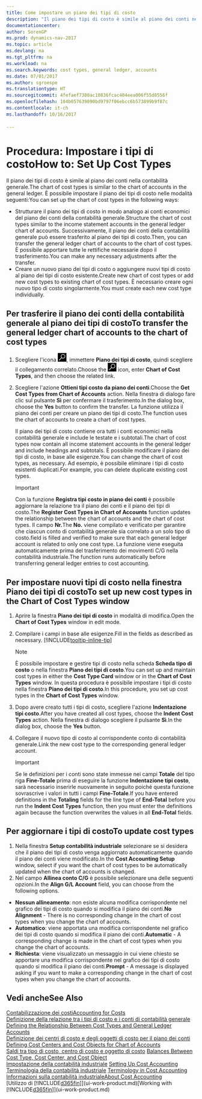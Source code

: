```yaml
---
title: Come impostare un piano dei tipi di costo
description: "Il piano dei tipi di costo è simile al piano dei conti nella contabilità generale."
documentationcenter: 
author: SorenGP
ms.prod: dynamics-nav-2017
ms.topic: article
ms.devlang: na
ms.tgt_pltfrm: na
ms.workload: na
ms.search.keywords: cost types, general ledger, accounts
ms.date: 07/01/2017
ms.author: sgroespe
ms.translationtype: HT
ms.sourcegitcommit: 4fefaef7380ac10836fcac404eea006f55d8556f
ms.openlocfilehash: 104b057639090bd9797f06ebcc6b573899b9f87c
ms.contentlocale: it-ch
ms.lasthandoff: 10/16/2017

---
```

# <a name="how-to-set-up-cost-types"></a><span data-ttu-id="6d8cb-103">Procedura: Impostare i tipi di costo</span><span class="sxs-lookup"><span data-stu-id="6d8cb-103">How to: Set Up Cost Types</span></span>
<span data-ttu-id="6d8cb-104">Il piano dei tipi di costo è simile al piano dei conti nella contabilità generale.</span><span class="sxs-lookup"><span data-stu-id="6d8cb-104">The chart of cost types is similar to the chart of accounts in the general ledger.</span></span> <span data-ttu-id="6d8cb-105">È possibile impostare il piano dei tipi di costo nelle modalità seguenti:</span><span class="sxs-lookup"><span data-stu-id="6d8cb-105">You can set up the chart of cost types in the following ways:</span></span>  

-   <span data-ttu-id="6d8cb-106">Strutturare il piano dei tipi di costo in modo analogo ai conti economici del piano dei conti della contabilità generale.</span><span class="sxs-lookup"><span data-stu-id="6d8cb-106">Structure the chart of cost types similar to the income statement accounts in the general ledger chart of accounts.</span></span> <span data-ttu-id="6d8cb-107">Successivamente, il piano dei conti della contabilità generale può essere trasferito al piano dei tipi di costo.</span><span class="sxs-lookup"><span data-stu-id="6d8cb-107">Then, you can transfer the general ledger chart of accounts to the chart of cost types.</span></span> <span data-ttu-id="6d8cb-108">È possibile apportare tutte le rettifiche necessarie dopo il trasferimento.</span><span class="sxs-lookup"><span data-stu-id="6d8cb-108">You can make any necessary adjustments after the transfer.</span></span>  
-   <span data-ttu-id="6d8cb-109">Creare un nuovo piano dei tipi di costo o aggiungere nuovi tipi di costo al piano dei tipi di costo esistente.</span><span class="sxs-lookup"><span data-stu-id="6d8cb-109">Create new chart of cost types or add new cost types to existing chart of cost types.</span></span> <span data-ttu-id="6d8cb-110">È necessario creare ogni nuovo tipo di costo singolarmente.</span><span class="sxs-lookup"><span data-stu-id="6d8cb-110">You must create each new cost type individually.</span></span>  

## <a name="to-transfer-the-general-ledger-chart-of-accounts-to-the-chart-of-cost-types"></a><span data-ttu-id="6d8cb-111">Per trasferire il piano dei conti della contabilità generale al piano dei tipi di costo</span><span class="sxs-lookup"><span data-stu-id="6d8cb-111">To transfer the general ledger chart of accounts to the chart of cost types</span></span>  
1.  <span data-ttu-id="6d8cb-112">Scegliere l'icona ![Cerca pagina o report](media/ui-search/search_small.png "icona Cerca pagina o report"), immettere **Piano dei tipi di costo**, quindi scegliere il collegamento correlato.</span><span class="sxs-lookup"><span data-stu-id="6d8cb-112">Choose the ![Search for Page or Report](media/ui-search/search_small.png "Search for Page or Report icon") icon, enter **Chart of Cost Types**, and then choose the related link.</span></span>  
2.  <span data-ttu-id="6d8cb-113">Scegliere l'azione **Ottieni tipi costo da piano dei conti**.</span><span class="sxs-lookup"><span data-stu-id="6d8cb-113">Choose the **Get Cost Types from Chart of Accounts** action.</span></span> <span data-ttu-id="6d8cb-114">Nella finestra di dialogo fare clic sul pulsante **Sì** per confermare il trasferimento.</span><span class="sxs-lookup"><span data-stu-id="6d8cb-114">In the dialog box, choose the **Yes** button to confirm the transfer.</span></span> <span data-ttu-id="6d8cb-115">La funzione utilizza il piano dei conti per creare un piano dei tipi di costo.</span><span class="sxs-lookup"><span data-stu-id="6d8cb-115">The function uses the chart of accounts to create a chart of cost types.</span></span>  

    <span data-ttu-id="6d8cb-116">Il piano dei tipi di costo contiene ora tutti i conti economici nella contabilità generale e include le testate e i subtotali.</span><span class="sxs-lookup"><span data-stu-id="6d8cb-116">The chart of cost types now contain all income statement accounts in the general ledger and include headings and subtotals.</span></span> <span data-ttu-id="6d8cb-117">È possibile modificare il piano dei tipi di costo, in base alle esigenze.</span><span class="sxs-lookup"><span data-stu-id="6d8cb-117">You can change the chart of cost types, as necessary.</span></span> <span data-ttu-id="6d8cb-118">Ad esempio, è possibile eliminare i tipi di costo esistenti duplicati.</span><span class="sxs-lookup"><span data-stu-id="6d8cb-118">For example, you can delete duplicate existing cost types.</span></span>  

    > [!IMPORTANT]  
    >  <span data-ttu-id="6d8cb-119">Con la funzione **Registra tipi costo in piano dei conti** è possibile aggiornare la relazione tra il piano dei conti e il piano dei tipi di costo.</span><span class="sxs-lookup"><span data-stu-id="6d8cb-119">The **Register Cost Types in Chart of Accounts** function updates the relationship between the chart of accounts and the chart of cost types.</span></span> <span data-ttu-id="6d8cb-120">Il campo **Nr.**</span><span class="sxs-lookup"><span data-stu-id="6d8cb-120">The **No.**</span></span> <span data-ttu-id="6d8cb-121">viene compilato e verificato per garantire che ciascun conto di contabilità generale sia correlato a un solo tipo di costo.</span><span class="sxs-lookup"><span data-stu-id="6d8cb-121">field is filled and verified to make sure that each general ledger account is related to only one cost type.</span></span> <span data-ttu-id="6d8cb-122">La funzione viene eseguita automaticamente prima del trasferimento dei movimenti C/G nella contabilità industriale.</span><span class="sxs-lookup"><span data-stu-id="6d8cb-122">The function runs automatically before transferring general ledger entries to cost accounting.</span></span>  

## <a name="to-set-up-new-cost-types-in-the-chart-of-cost-types-window"></a><span data-ttu-id="6d8cb-123">Per impostare nuovi tipi di costo nella finestra Piano dei tipi di costo</span><span class="sxs-lookup"><span data-stu-id="6d8cb-123">To set up new cost types in the Chart of Cost Types window</span></span>  
1.  <span data-ttu-id="6d8cb-124">Aprire la finestra **Piano dei tipi di costo** in modalità di modifica.</span><span class="sxs-lookup"><span data-stu-id="6d8cb-124">Open the **Chart of Cost Types** window in edit mode.</span></span>  
2.  <span data-ttu-id="6d8cb-125">Compilare i campi in base alle esigenze.</span><span class="sxs-lookup"><span data-stu-id="6d8cb-125">Fill in the fields as described as necessary.</span></span> [!INCLUDE[tooltip-inline-tip](includes/tooltip-inline-tip_md.md)]

    > [!NOTE]  
    >  <span data-ttu-id="6d8cb-126">È possibile impostare e gestire tipi di costo nella scheda **Scheda tipo di costo** o nella finestra **Piano dei tipi di costo**.</span><span class="sxs-lookup"><span data-stu-id="6d8cb-126">You can set up and maintain cost types in either the **Cost Type Card** window or in the **Chart of Cost Types** window.</span></span> <span data-ttu-id="6d8cb-127">In questa procedura è possibile impostare i tipi di costo nella finestra  **Piano dei tipi di costo**.</span><span class="sxs-lookup"><span data-stu-id="6d8cb-127">In this procedure, you set up cost types in the **Chart of Cost Types** window.</span></span>

3.  <span data-ttu-id="6d8cb-128">Dopo avere creato tutti i tipi di costo, scegliere l'azione **Indentazione tipi costo**.</span><span class="sxs-lookup"><span data-stu-id="6d8cb-128">After you have created all cost types, choose the **Indent Cost Types** action.</span></span> <span data-ttu-id="6d8cb-129">Nella finestra di dialogo scegliere il pulsante **Sì**.</span><span class="sxs-lookup"><span data-stu-id="6d8cb-129">In the dialog box, choose the **Yes** button.</span></span>  
4.  <span data-ttu-id="6d8cb-130">Collegare il nuovo tipo di costo al corrispondente conto di contabilità generale.</span><span class="sxs-lookup"><span data-stu-id="6d8cb-130">Link the new cost type to the corresponding general ledger account.</span></span>  

    > [!IMPORTANT]  
    >  <span data-ttu-id="6d8cb-131">Se le definizioni per i conti sono state immesse nei campi **Totale** del tipo riga **Fine-Totale** prima di eseguire la funzione **Indentazione tipi costo**, sarà necessario inserirle nuovamente in seguito poiché questa funzione sovrascrive i valori in tutti i campi **Fine-Totale**.</span><span class="sxs-lookup"><span data-stu-id="6d8cb-131">If you have entered definitions in the **Totaling** fields for the line type of **End-Total** before you run the **Indent Cost Types** function, then you must enter the definitions again because the function overwrites the values in all **End-Total** fields.</span></span>  

## <a name="to-update-cost-types"></a><span data-ttu-id="6d8cb-132">Per aggiornare i tipi di costo</span><span class="sxs-lookup"><span data-stu-id="6d8cb-132">To update cost types</span></span>  
1.  <span data-ttu-id="6d8cb-133">Nella finestra **Setup contabilità industriale** selezionare se si desidera che il piano dei tipi di costo venga aggiornato automaticamente quando il piano dei conti viene modificato.</span><span class="sxs-lookup"><span data-stu-id="6d8cb-133">In the **Cost Accounting Setup** window, select if you want the chart of cost types to be automatically updated when the chart of accounts is changed.</span></span>  
2.  <span data-ttu-id="6d8cb-134">Nel campo **Allinea conto C/G** è possibile selezionare una delle seguenti opzioni.</span><span class="sxs-lookup"><span data-stu-id="6d8cb-134">In the **Align G/L Account** field, you can choose from the following options.</span></span>  

- <span data-ttu-id="6d8cb-135">**Nessun allineamento**: non esiste alcuna modifica corrispondente nel grafico dei tipi di costo quando si modifica il piano dei conti.</span><span class="sxs-lookup"><span data-stu-id="6d8cb-135">**No Alignment** - There is no corresponding change in the chart of cost types when you change the chart of accounts.</span></span>  
- <span data-ttu-id="6d8cb-136">**Automatico**: viene apportata una modifica corrispondente nel grafico dei tipi di costo quando si modifica il piano dei conti.</span><span class="sxs-lookup"><span data-stu-id="6d8cb-136">**Automatic** - A corresponding change is made in the chart of cost types when you change the chart of accounts.</span></span>  
- <span data-ttu-id="6d8cb-137">**Richiesta**: viene visualizzato un messaggio in cui viene chiesto se apportare una modifica corrispondente nel grafico dei tipi di costo quando si modifica il piano dei conti.</span><span class="sxs-lookup"><span data-stu-id="6d8cb-137">**Prompt** - A message is displayed asking if you want to make a corresponding change in the chart of cost types when you change the chart of accounts.</span></span>  

## <a name="see-also"></a><span data-ttu-id="6d8cb-138">Vedi anche</span><span class="sxs-lookup"><span data-stu-id="6d8cb-138">See Also</span></span>  
[<span data-ttu-id="6d8cb-139">Contabilizzazione dei costi</span><span class="sxs-lookup"><span data-stu-id="6d8cb-139">Accounting for Costs</span></span>](finance-manage-cost-accounting.md)  
<span data-ttu-id="6d8cb-140">[Definizione della relazione tra i tipi di costo e i conti di contabilità generale](finance-defining-the-relationship-between-cost-types-and-general-ledger-accounts.md) </span><span class="sxs-lookup"><span data-stu-id="6d8cb-140">[Defining the Relationship Between Cost Types and General Ledger Accounts](finance-defining-the-relationship-between-cost-types-and-general-ledger-accounts.md) </span></span>  
<span data-ttu-id="6d8cb-141">[Definizione dei centri di costo e degli oggetti di costo per il piano dei conti](finance-defining-cost-centers-and-cost-objects-for-chart-of-accounts.md) </span><span class="sxs-lookup"><span data-stu-id="6d8cb-141">[Defining Cost Centers and Cost Objects for Chart of Accounts](finance-defining-cost-centers-and-cost-objects-for-chart-of-accounts.md) </span></span>  
<span data-ttu-id="6d8cb-142">[Saldi tra tipo di costo, centro di costo e oggetto di costo](finance-balances-between-cost-type-cost-center-and-cost-object.md) </span><span class="sxs-lookup"><span data-stu-id="6d8cb-142">[Balances Between Cost Type, Cost Center, and Cost Object](finance-balances-between-cost-type-cost-center-and-cost-object.md) </span></span>  
<span data-ttu-id="6d8cb-143">[Impostazione della contabilità industriale](finance-set-up-cost-accounting.md) </span><span class="sxs-lookup"><span data-stu-id="6d8cb-143">[Setting Up Cost Accounting](finance-set-up-cost-accounting.md) </span></span>  
<span data-ttu-id="6d8cb-144">[Terminologia della contabilità industriale](finance-terminology-in-cost-accounting.md) </span><span class="sxs-lookup"><span data-stu-id="6d8cb-144">[Terminology in Cost Accounting](finance-terminology-in-cost-accounting.md) </span></span>  
[<span data-ttu-id="6d8cb-145">Informazioni sulla contabilità industriale</span><span class="sxs-lookup"><span data-stu-id="6d8cb-145">About Cost Accounting</span></span>](finance-about-cost-accounting.md)  
<span data-ttu-id="6d8cb-146">[Utilizzo di [!INCLUDE[d365fin](includes/d365fin_md.md)]](ui-work-product.md)</span><span class="sxs-lookup"><span data-stu-id="6d8cb-146">[Working with [!INCLUDE[d365fin](includes/d365fin_md.md)]](ui-work-product.md)</span></span>

